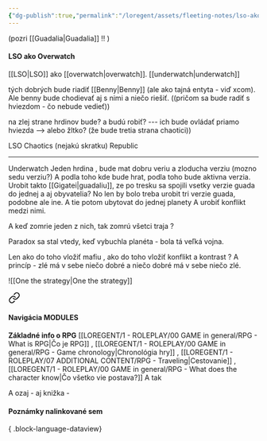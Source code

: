 ```yaml
---
{"dg-publish":true,"permalink":"/loregent/assets/fleeting-notes/lso-ako-overwatch/"}
---
```



(pozri [[Guadalia\|Guadalia]] !! )

#### LSO ako Overwatch

[[LSO\|LSO]] ako [[overwatch\|overwatch]]. [[underwatch\|underwatch]]

tých dobrých bude riadiť [[Benny\|Benny]] (ale ako tajná entyta - viď xcom). Ale benny bude chodievať aj s nimi a niečo riešiť. ((pričom sa bude radiť s hviezdom - čo nebude vedieť))

na zlej strane hrdinov bude? a budú robiť? --- ich bude ovládať priamo hviezda --> alebo žltko? (že bude tretia strana chaotici))


LSO
Chaotics (nejakú skratku)
Republic

---

Underwatch
Jeden hrdina , bude mat dobru veriu a zloducha verziu (mozno sedu verziu?)
A podla toho kde bude hrat, podla toho bude aktivna verzia.
Urobit takto [[Gigatei\|guadaliu]], ze po tresku sa spojili vsetky verzie guada do jednej a aj obyvatelia?
No len by bolo treba urobit tri verzie guada, podobne ale ine.
A tie potom ubytovat do jednej planety
A urobiť konflikt medzi nimi.

A keď zomrie jeden z nich, tak zomrú všetci traja ?

Paradox sa stal vtedy, keď vybuchla planéta - bola tá veľká vojna.

Len ako do toho vložiť mafiu , ako do toho vložiť konflikt a kontrast ? A princíp - zlé má v sebe niečo dobré a niečo dobré má v sebe niečo zlé.

![[One the strategy\|One the strategy]]




<div class="transclusion internal-embed is-loaded"><a class="markdown-embed-link" href="/loregent/assets/structure/navigation/nav-mod/" aria-label="Open link"><svg xmlns="http://www.w3.org/2000/svg" width="24" height="24" viewBox="0 0 24 24" fill="none" stroke="currentColor" stroke-width="2" stroke-linecap="round" stroke-linejoin="round" class="svg-icon lucide-link"><path d="M10 13a5 5 0 0 0 7.54.54l3-3a5 5 0 0 0-7.07-7.07l-1.72 1.71"></path><path d="M14 11a5 5 0 0 0-7.54-.54l-3 3a5 5 0 0 0 7.07 7.07l1.71-1.71"></path></svg></a><div class="markdown-embed">




#### Navigácia MODULES

**Základné info o RPG**
[[LOREGENT/1 - ROLEPLAY/00 GAME in general/RPG - What is RPG\|Čo je RPG]] , [[LOREGENT/1 - ROLEPLAY/00 GAME in general/RPG - Game chronology\|Chronológia hry]] , [[LOREGENT/1 - ROLEPLAY/07 ADDITIONAL CONTENT/RPG - Traveling\|Cestovanie]] , [[LOREGENT/1 - ROLEPLAY/00 GAME in general/RPG - What does the character know\|Čo všetko vie postava?]]
A tak

A ozaj - aj knižka -

</div></div>



#### Poznámky nalinkované sem


{ .block-language-dataview}
